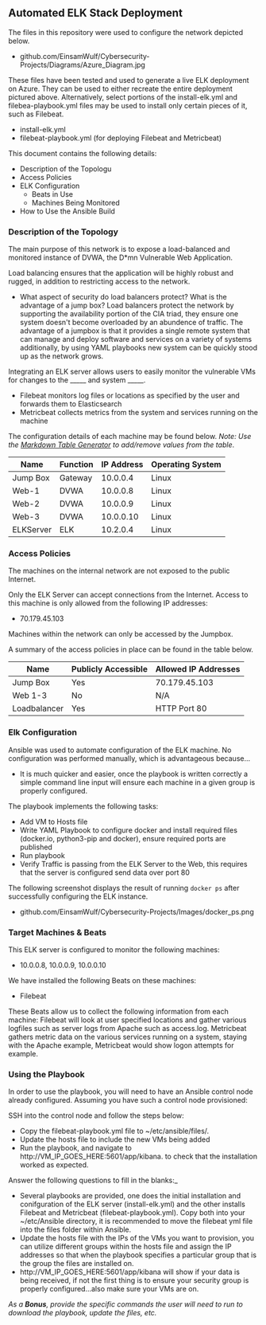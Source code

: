 ## Automated ELK Stack Deployment

The files in this repository were used to configure the network depicted below.

- github.com/EinsamWulf/Cybersecurity-Projects/Diagrams/Azure_Diagram.jpg

These files have been tested and used to generate a live ELK deployment on Azure. They can be used to either recreate the entire deployment pictured above. Alternatively, select portions of the install-elk.yml and filebea-playbook.yml files may be used to install only certain pieces of it, such as Filebeat.

  - install-elk.yml
  - filebeat-playbook.yml (for deploying Filebeat and Metricbeat) 

This document contains the following details:
- Description of the Topologu
- Access Policies
- ELK Configuration
  - Beats in Use
  - Machines Being Monitored
- How to Use the Ansible Build


### Description of the Topology

The main purpose of this network is to expose a load-balanced and monitored instance of DVWA, the D*mn Vulnerable Web Application.

Load balancing ensures that the application will be highly robust and rugged, in addition to restricting access to the network.
- What aspect of security do load balancers protect? What is the advantage of a jump box? 
Load balancers protect the network by supporting the availability portion of the CIA triad, they ensure one system doesn't become overloaded by an abundence of traffic. The advantage of a jumpbox is that it provides a single remote system that can manage and deploy software and services on a variety of systems 
additionally, by using YAML playbooks new system can be quickly stood up as the network grows.

Integrating an ELK server allows users to easily monitor the vulnerable VMs for changes to the _____ and system _____.
- Filebeat monitors log files or locations as specified by the user and forwards them to Elasticsearch
- Metricbeat collects metrics from the system and services running on the machine

The configuration details of each machine may be found below.
_Note: Use the [Markdown Table Generator](http://www.tablesgenerator.com/markdown_tables) to add/remove values from the table_.

| Name     | Function | IP Address | Operating System |
|----------|----------|------------|------------------|
| Jump Box | Gateway  | 10.0.0.4   | Linux            |
| Web-1    | DVWA     | 10.0.0.8   | Linux            |
| Web-2    | DVWA     | 10.0.0.9   | Linux            |
| Web-3    | DVWA     | 10.0.0.10  | Linux            |
| ELKServer| ELK      | 10.2.0.4   | Linux            |

### Access Policies

The machines on the internal network are not exposed to the public Internet. 

Only the ELK Server can accept connections from the Internet. Access to this machine is only allowed from the following IP addresses:
- 70.179.45.103

Machines within the network can only be accessed by the Jumpbox.


A summary of the access policies in place can be found in the table below.

| Name     | Publicly Accessible | Allowed IP Addresses |
|----------|---------------------|----------------------|
| Jump Box | Yes                 | 70.179.45.103        |
|  Web 1-3 | No                  | N/A                  |
|Loadbalancer| Yes               | HTTP Port 80         |

### Elk Configuration

Ansible was used to automate configuration of the ELK machine. No configuration was performed manually, which is advantageous because...
- It is much quicker and easier, once the playbook is written correctly a simple command line input will ensure each machine in a given group is properly configured.

The playbook implements the following tasks:
- Add VM to Hosts file
- Write YAML Playbook to configure docker and install required files (docker.io, python3-pip and docker), ensure required ports are published
- Run playbook
- Verify Traffic is passing from the ELK Server to the Web, this requires that the server is configured send data over port 80

The following screenshot displays the result of running `docker ps` after successfully configuring the ELK instance.

- github.com/EinsamWulf/Cybersecurity-Projects/Images/docker_ps.png

### Target Machines & Beats
This ELK server is configured to monitor the following machines:
- 10.0.0.8, 10.0.0.9, 10.0.0.10

We have installed the following Beats on these machines:
- Filebeat

These Beats allow us to collect the following information from each machine:
Filebeat will look at user specified locations and gather various logfiles such as server logs from Apache such as access.log. Metricbeat gathers metric data on the various services running on a system, staying with the Apache example, Metricbeat would show logon attempts for example.

### Using the Playbook
In order to use the playbook, you will need to have an Ansible control node already configured. Assuming you have such a control node provisioned: 

SSH into the control node and follow the steps below:
- Copy the filebeat-playbook.yml file to ~/etc/ansible/files/.
- Update the hosts file to include the new VMs being added
- Run the playbook, and navigate to http://VM_IP_GOES_HERE:5601/app/kibana. to check that the installation worked as expected.

Answer the following questions to fill in the blanks:_
- Several playbooks are provided, one does the initial installation and conifguration of the ELK server (install-elk.yml) and the other installs Filebeat and Metricbeat (filebeat-playbook.yml). Copy both into your ~/etc/Ansible directory, it is recommended to move the filebeat yml file into the files folder within Ansible.
- Update the hosts file with the IPs of the VMs you want to provision, you can utilize different groups within the hosts file and assign the IP addresses so that when the playbook specifies a particular group that is the group the files are installed on.
- http://VM_IP_GOES_HERE:5601/app/kibana will show if your data is being received, if not the first thing is to ensure your security group is properly configured...also make sure your VMs are on.

_As a **Bonus**, provide the specific commands the user will need to run to download the playbook, update the files, etc._
